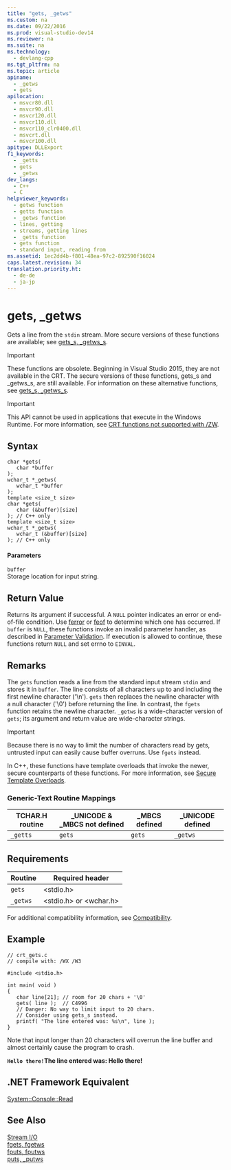 ```yaml
---
title: "gets, _getws"
ms.custom: na
ms.date: 09/22/2016
ms.prod: visual-studio-dev14
ms.reviewer: na
ms.suite: na
ms.technology: 
  - devlang-cpp
ms.tgt_pltfrm: na
ms.topic: article
apiname: 
  - _getws
  - gets
apilocation: 
  - msvcr80.dll
  - msvcr90.dll
  - msvcr120.dll
  - msvcr110.dll
  - msvcr110_clr0400.dll
  - msvcrt.dll
  - msvcr100.dll
apitype: DLLExport
f1_keywords: 
  - _getts
  - gets
  - _getws
dev_langs: 
  - C++
  - C
helpviewer_keywords: 
  - getws function
  - getts function
  - _getws function
  - lines, getting
  - streams, getting lines
  - _getts function
  - gets function
  - standard input, reading from
ms.assetid: 1ec2dd4b-f801-48ea-97c2-892590f16024
caps.latest.revision: 34
translation.priority.ht: 
  - de-de
  - ja-jp
---
```

# gets, _getws
Gets a line from the `stdin` stream. More secure versions of these functions are available; see [gets_s, _getws_s](../vs140/gets_s--_getws_s.md).  
  
> [!IMPORTANT]
>  These functions are obsolete. Beginning in Visual Studio 2015, they are not available in the CRT. The secure versions of these functions,  gets_s and _getws_s, are still available. For information on these alternative functions, see [gets_s, _getws_s](../vs140/gets_s--_getws_s.md).  
  
> [!IMPORTANT]
>  This API cannot be used in applications that execute in the Windows Runtime. For more information, see [CRT functions not supported with /ZW](http://msdn.microsoft.com/library/windows/apps/jj606124.aspx).  
  
## Syntax  
  
```  
char *gets(   
   char *buffer   
);  
wchar_t *_getws(   
   wchar_t *buffer   
);  
template <size_t size>  
char *gets(   
   char (&buffer)[size]  
); // C++ only  
template <size_t size>  
wchar_t *_getws(   
   wchar_t (&buffer)[size]  
); // C++ only  
```  
  
#### Parameters  
 `buffer`  
 Storage location for input string.  
  
## Return Value  
 Returns its argument if successful. A `NULL` pointer indicates an error or end-of-file condition. Use [ferror](../vs140/ferror.md) or [feof](../vs140/feof.md) to determine which one has occurred. If `buffer` is `NULL`, these functions invoke an invalid parameter handler, as described in [Parameter Validation](../vs140/parameter-validation.md). If execution is allowed to continue, these functions return `NULL` and set errno to `EINVAL`.  
  
## Remarks  
 The `gets` function reads a line from the standard input stream `stdin` and stores it in `buffer`. The line consists of all characters up to and including the first newline character ('\n'). `gets` then replaces the newline character with a null character ('\0') before returning the line. In contrast, the `fgets` function retains the newline character. `_getws` is a wide-character version of `gets`; its argument and return value are wide-character strings.  
  
> [!IMPORTANT]
>  Because there is no way to limit the number of characters read by gets, untrusted input can easily cause buffer overruns. Use `fgets` instead.  
  
 In C++, these functions have template overloads that invoke the newer, secure counterparts of these functions. For more information, see [Secure Template Overloads](../vs140/secure-template-overloads.md).  
  
### Generic-Text Routine Mappings  
  
|TCHAR.H routine|_UNICODE & _MBCS not defined|_MBCS defined|_UNICODE defined|  
|---------------------|------------------------------------|--------------------|-----------------------|  
|`_getts`|`gets`|`gets`|`_getws`|  
  
## Requirements  
  
|Routine|Required header|  
|-------------|---------------------|  
|`gets`|<stdio.h>|  
|`_getws`|<stdio.h> or <wchar.h>|  
  
 For additional compatibility information, see [Compatibility](../vs140/compatibility.md).  
  
## Example  
  
```  
// crt_gets.c  
// compile with: /WX /W3  
  
#include <stdio.h>  
  
int main( void )  
{  
   char line[21]; // room for 20 chars + '\0'  
   gets( line );  // C4996  
   // Danger: No way to limit input to 20 chars.  
   // Consider using gets_s instead.  
   printf( "The line entered was: %s\n", line );  
}  
```  
  
 Note that input longer than 20 characters will overrun the line buffer and almost certainly cause the program to crash.  
  
  **`Hello there!`The line entered was: Hello there!**   
## .NET Framework Equivalent  
 [System::Console::Read](https://msdn.microsoft.com/en-us/library/system.console.read.aspx)  
  
## See Also  
 [Stream I/O](../vs140/stream-i-o.md)   
 [fgets, fgetws](../vs140/fgets--fgetws.md)   
 [fputs, fputws](../vs140/fputs--fputws.md)   
 [puts, _putws](../vs140/puts--_putws.md)